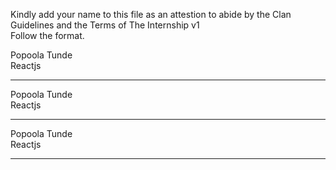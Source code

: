 Kindly add your name to this file as an attestion to abide by the Clan Guidelines and the Terms of The Internship v1
<br/> Follow the format.<br/> 

Popoola Tunde <br/>
Reactjs
___
Popoola Tunde<br/>
Reactjs
___
Popoola Tunde<br/>
Reactjs
___
